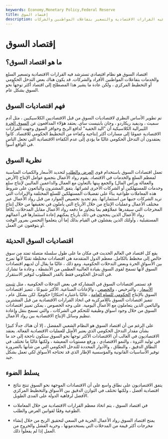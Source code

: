 ```yaml
---
keywords: Economy,Monetary Policy,Federal Reserve
title: إقتصاد السوق
description: اقتصاد السوق هو نظام تسترشد فيه القرارات الاقتصادية والتسعير بتفاعلات المواطنين والشركات.
---
```


# إقتصاد السوق
## ما هو اقتصاد السوق؟

اقتصاد السوق هو نظام اقتصادي تسترشد فيه القرارات الاقتصادية وتسعير السلع والخدمات بتفاعلات المواطنين الأفراد والشركات. قد يكون هناك بعض التدخل الحكومي أو التخطيط المركزي ، ولكن عادة ما يشير هذا المصطلح إلى اقتصاد أكثر توجهاً نحو السوق بشكل عام.

## فهم اقتصاديات السوق

تم تطوير الأساس النظري لاقتصاديات السوق من قبل الاقتصاديين الكلاسيكيين ، مثل آدم سميث ، وديفيد ريكاردو ، وجان بابتيست ساي. يعتقد هؤلاء المدافعون عن [السوق الحرة](/freemarket) الليبرالية الكلاسيكية أن "اليد الخفية" لدافع الربح وحوافز السوق وجهت القرارات الاقتصادية عمومًا إلى مسارات أكثر إنتاجية وكفاءة من التخطيط الحكومي للاقتصاد. كانوا يعتقدون أن التدخل الحكومي غالبًا ما يؤدي إلى عدم الكفاءة الاقتصادية التي تجعل الناس في الواقع أسوأ.

## نظرية السوق

تعمل اقتصادات السوق باستخدام قوى [العرض والطلب](/law-of-supply-demand) لتحديد الأسعار والكميات المناسبة لمعظم السلع والخدمات في الاقتصاد. يقوم رواد الأعمال بتجميع عوامل الإنتاج (الأرض والعمالة ورأس المال) والجمع بينها بالتعاون مع العمال والداعمين الماليين لإنتاج سلع وخدمات للمستهلكين أو الشركات الأخرى لشرائها. يتفق المشترون والبائعون على شروط هذه المعاملات طواعية بناءً على تفضيلات المستهلكين للسلع المختلفة والإيرادات التي تريد الشركات جنيها من استثماراتها. يتم تحديد تخصيص الموارد من قبل رواد الأعمال عبر مختلف الأعمال وعمليات الإنتاج من خلال الأرباح التي يأملون في تحقيقها من خلال إنتاج المخرجات التي سيقدرها عملاؤهم بما يتجاوز ما دفعه رواد الأعمال مقابل المدخلات. يُكافأ رواد الأعمال الذين ينجحون في ذلك بأرباح يمكنهم إعادة استثمارها في أعمالهم المستقبلية ، وأولئك الذين يفشلون في القيام بذلك إما أن يتعلموا التحسن بمرور الوقت أو يتوقفون عن العمل.

## اقتصاديات السوق الحديثة

يقع كل اقتصاد في العالم الحديث في مكان ما على طول سلسلة متصلة تمتد من سوق خالص إلى مخطط بالكامل. معظم الدول المتقدمة هي اقتصادات مختلطة تقنيًا لأنها تمزج بين الأسواق الحرة وبعض التدخلات الحكومية. ومع ذلك ، غالبًا ما يقال أن لديهم اقتصادات السوق لأنها تسمح لقوى السوق بقيادة الغالبية العظمى من الأنشطة ، وعادة ما تشارك في التدخل الحكومي فقط بالقدر المطلوب لتوفير الاستقرار.

قد تستمر اقتصادات السوق في المشاركة في بعض التدخلات الحكومية ، مثل [تثبيت الأسعار](/fixing) ، والترخيص ، [والحصص](/quota) ، والإعانات الصناعية. الأكثر شيوعًا ، تتميز اقتصادات السوق بالإنتاج [الحكومي للسلع العامة](/public-good) ، غالبًا باعتباره احتكارًا حكوميًا. لكن بشكل عام ، تتميز اقتصادات السوق باللامركزية في اتخاذ القرارات الاقتصادية من قبل المشترين والبائعين الذين يتعاملون مع الأعمال اليومية. على وجه الخصوص ، يمكن تمييز اقتصادات السوق من خلال وجود أسواق وظيفية للتحكم في الشركات ، والتي تسمح بنقل وإعادة تنظيم وسائل الإنتاج الاقتصادية بين رواد الأعمال.

على الرغم من أن اقتصاد السوق هو النظام الشعبي المفضل ، إلا أن هناك جدلًا كبيرًا بشأن مقدار التدخل الحكومي الذي يعتبر الأمثل للعمليات الاقتصادية الفعالة. يعتقد الاقتصاديون في الغالب أن الاقتصادات الأكثر توجهاً نحو السوق ستكون ناجحة إلى حد ما في توليد الثروة ، والنمو الاقتصادي ، ورفع مستويات المعيشة ، ولكنها غالبًا ما تختلف في النطاق الدقيق ، والنطاق ، والأدوار المحددة للتدخل الحكومي التي من شأنها بالضرورة توفير الأساسيات القانونية والمؤسسية الإطار الذي قد تحتاجه الأسواق لكي تعمل بشكل جيد.

## يسلط الضوء

- يتفق الاقتصاديون على نطاق واسع على أن الاقتصادات الموجهة نحو السوق تنتج نتائج اقتصادية أفضل ، ولكنها تختلف في التوازن الدقيق بين الأسواق والتخطيط المركزي الأفضل لرفاهية الدولة على المدى الطويل.

- في اقتصاد السوق ، يتم اتخاذ معظم القرارات الاقتصادية من خلال المعاملات الطوعية وفقًا لقوانين العرض والطلب.

- يمنح اقتصاد السوق رواد الأعمال الحرية في السعي لتحقيق الربح من خلال إنشاء مخرجات أكثر قيمة من المدخلات التي يستخدمونها ، وحرية الفشل والخروج من العمل إذا لم يفعلوا ذلك.

